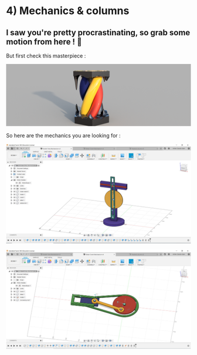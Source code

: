 # 4) Mechanics & columns

## I saw you're pretty procrastinating, so grab some motion from here ! :rocket:

But first check this masterpiece :

![Column](images/Twisted%20column%20.png)

So here are the mechanics you are looking for : 

![mech-1](images/Scotch.JPG)

![mech-2](images/Slider.JPG)
